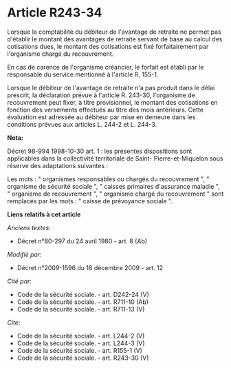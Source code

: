 # Article R243-34

Lorsque la comptabilité du débiteur de l'avantage de retraite ne permet pas d'établir le montant des avantages de retraite
servant de base au calcul des cotisations dues, le montant des cotisations est fixé forfaitairement par l'organisme chargé du
recouvrement. 

En cas de carence de l'organisme créancier, le forfait est établi par le responsable du service mentionné à l'article R.
155-1. 

Lorsque le débiteur de l'avantage de retraite n'a pas produit dans le délai prescrit, la déclaration prévue à l'article R.
243-30, l'organisme de recouvrement peut fixer, à titre provisionnel, le montant des cotisations en fonction des versements
effectués au titre des mois antérieurs. Cette évaluation est adressée au débiteur par mise en demeure dans les conditions
prévues aux articles L. 244-2 et L. 244-3.

**Nota:**

Décret 98-994 1998-10-30 art. 1 : les présentes dispositions sont applicables dans la collectivité territoriale de Saint-
Pierre-et-Miquelon sous réserve des adaptations suivantes : 

Les mots : " organismes responsables ou chargés du recouvrement ", " organisme de sécurité sociale ", " caisses primaires
d'assurance maladie ", " organisme de recouvrement ", " organisme chargé du recouvrement " sont remplacés par les mots : "
caisse de prévoyance sociale ".

**Liens relatifs à cet article**

_Anciens textes_:

  - Décret n°80-297 du 24 avril 1980 - art. 8 (Ab)

_Modifié par_:

  - Décret n°2009-1596 du 18 décembre 2009 - art. 12

_Cité par_:

  - Code de la sécurité sociale. - art. D242-24 (V)
  - Code de la sécurité sociale. - art. R711-10 (Ab)
  - Code de la sécurité sociale. - art. R711-13 (V)

_Cite_:

  - Code de la sécurité sociale. - art. L244-2 (V)
  - Code de la sécurité sociale. - art. L244-3 (V)
  - Code de la sécurité sociale. - art. R155-1 (V)
  - Code de la sécurité sociale. - art. R243-30 (V)
